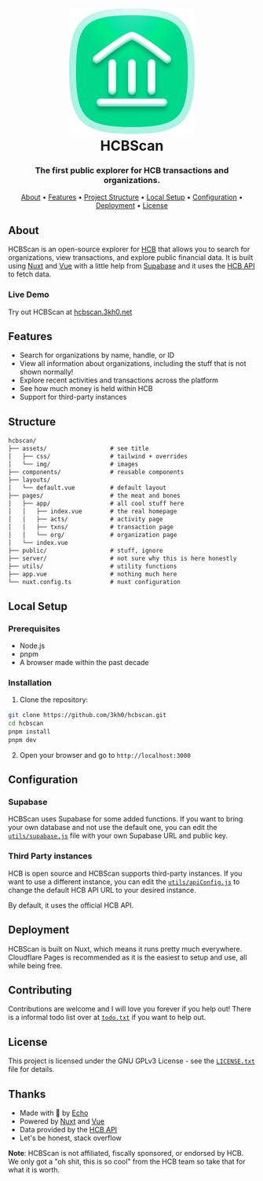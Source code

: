 <h1 align="center">
  <img src="./public/readme.png" alt="Logo" />
  <br />HCBScan
</h1>
<h3 align="center">The first public explorer for HCB transactions and organizations.</h3>
<p align="center">
  <a href="#about">About</a> •
  <a href="#features">Features</a> •
  <a href="#structure">Project Structure</a> •
  <a href="#local-setup">Local Setup</a> •
  <a href="#configuration">Configuration</a> •
  <a href="#deployment">Deployment</a> •
  <a href="#license">License</a>
</p>

## About

HCBScan is an open-source explorer for [HCB](https://hcb.hackclub.com/) that allows you to search for organizations, view transactions, and explore public financial data. It is built using [Nuxt](https://nuxt.com) and [Vue](https://vuejs.org) with a little help from [Supabase](https://supabase.com/) and it uses the [HCB API](https://hcb.hackclub.com/docs/api/v3) to fetch data.

### Live Demo

Try out HCBScan at [hcbscan.3kh0.net](https://hcbscan.3kh0.net/)

## Features

- Search for organizations by name, handle, or ID
- View all information about organizations, including the stuff that is not shown normally!
- Explore recent activities and transactions across the platform
- See how much money is held within HCB
- Support for third-party instances

## Structure

```filestructure
hcbscan/
├── assets/                  # see title
│   ├── css/                 # tailwind + overrides
│   └── img/                 # images
├── components/              # reusable components
├── layouts/
│   └── default.vue          # default layout
├── pages/                   # the meat and bones
│   ├── app/                 # all cool stuff here
│   │   ├── index.vue        # the real homepage
│   │   ├── acts/            # activity page
│   │   ├── txns/            # transaction page
│   │   └── org/             # organization page
│   └── index.vue
├── public/                  # stuff, ignore
├── server/                  # not sure why this is here honestly
├── utils/                   # utility functions
├── app.vue                  # nothing much here
└── nuxt.config.ts           # nuxt configuration
```

## Local Setup

### Prerequisites

- Node.js
- pnpm
- A browser made within the past decade

### Installation

1. Clone the repository:

```bash
git clone https://github.com/3kh0/hcbscan.git
cd hcbscan
pnpm install
pnpm dev
```

2. Open your browser and go to `http://localhost:3000`

## Configuration

### Supabase

HCBScan uses Supabase for some added functions. If you want to bring your own database and not use the default one, you can edit the [`utils/supabase.js`](utils/supabase.js) file with your own Supabase URL and public key.

### Third Party instances

HCB is open source and HCBScan supports third-party instances. If you want to use a different instance, you can edit the [`utils/apiConfig.js`](utils/apiConfig.js) to change the default HCB API URL to your desired instance.

By default, it uses the official HCB API.

## Deployment

HCBScan is built on Nuxt, which means it runs pretty much everywhere. Cloudflare Pages is recommended as it is the easiest to setup and use, all while being free.

## Contributing

Contributions are welcome and I will love you forever if you help out! There is a informal todo list over at [`todo.txt`](todo.txt) if you want to help out.

## License

This project is licensed under the GNU GPLv3 License - see the [`LICENSE.txt`](LICENSE.txt) file for details.

## Thanks

- Made with 💚 by [Echo](https://3kh0.net)
- Powered by [Nuxt](https://nuxt.com) and [Vue](https://vuejs.org)
- Data provided by the [HCB API](https://hcb.hackclub.com/docs/api/v3)
- Let's be honest, stack overflow

**Note**: HCBScan is not affiliated, fiscally sponsored, or endorsed by HCB. We only got a "oh shit, this is so cool" from the HCB team so take that for what it is worth.